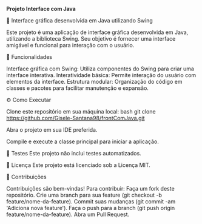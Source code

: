 **Projeto Interface com Java**

🎨 Interface gráfica desenvolvida em Java utilizando Swing

Este projeto é uma aplicação de interface gráfica desenvolvida em Java, utilizando a biblioteca Swing. 
Seu objetivo é fornecer uma interface amigável e funcional para interação com o usuário.

🚀 Funcionalidades

Interface gráfica com Swing: Utiliza componentes do Swing para criar uma interface interativa.
Interatividade básica: Permite interação do usuário com elementos da interface.
Estrutura modular: Organização do código em classes e pacotes para facilitar manutenção e expansão.

⚙️ Como Executar

Clone este repositório em sua máquina local:
bash
git clone https://github.com/Gisele-Santana98/frontComJava.git

Abra o projeto em sua IDE preferida.

Compile e execute a classe principal para iniciar a aplicação.

🧪 Testes
Este projeto não inclui testes automatizados.

📄 Licença
Este projeto está licenciado sob a Licença MIT.

👥 Contribuições

Contribuições são bem-vindas! Para contribuir:
Faça um fork deste repositório.
Crie uma branch para sua feature (git checkout -b feature/nome-da-feature).
Commit suas mudanças (git commit -am 'Adiciona nova feature').
Faça o push para a branch (git push origin feature/nome-da-feature).
Abra um Pull Request.

